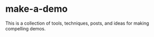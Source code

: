 # make-a-demo
This is a collection of tools, techniques, posts, and ideas for making compelling demos.
